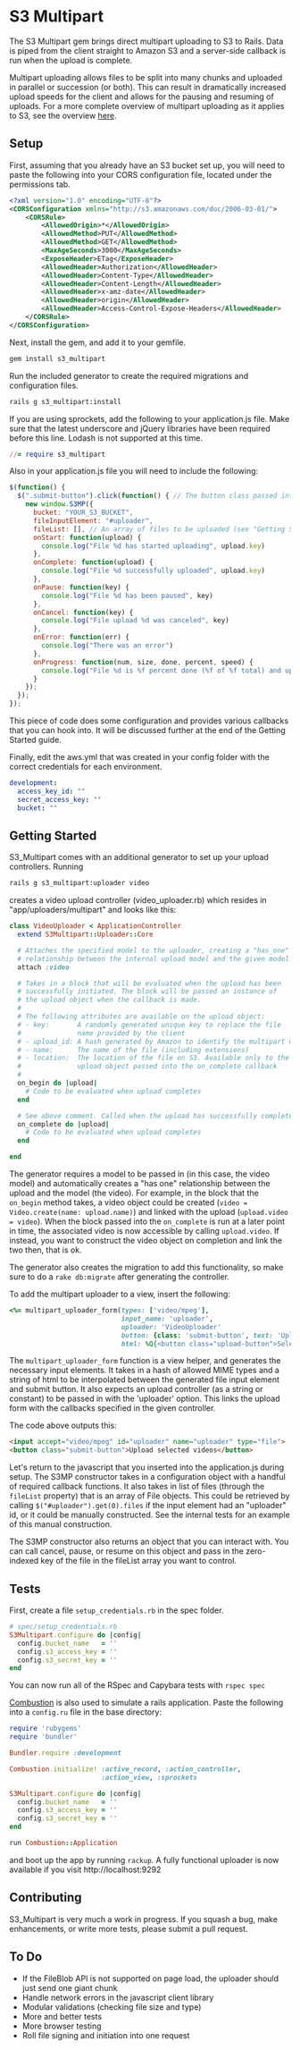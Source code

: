 # S3 Multipart

The S3 Multipart gem brings direct multipart uploading to S3 to Rails. Data is piped from the client straight to Amazon S3 and a server-side callback is run when the upload is complete.

Multipart uploading allows files to be split into many chunks and uploaded in parallel or succession (or both). This can result in dramatically increased upload speeds for the client and allows for the pausing and resuming of uploads. For a more complete overview of multipart uploading as it applies to S3, see the overview [here](http://docs.amazonwebservices.com/AmazonS3/latest/dev/mpuoverview.html). 

## Setup

First, assuming that you already have an S3 bucket set up, you will need to paste the following into your CORS configuration file, located under the permissions tab.

```xml
<?xml version="1.0" encoding="UTF-8"?>
<CORSConfiguration xmlns="http://s3.amazonaws.com/doc/2006-03-01/">
    <CORSRule>
        <AllowedOrigin>*</AllowedOrigin>
        <AllowedMethod>PUT</AllowedMethod>
        <AllowedMethod>GET</AllowedMethod>
        <MaxAgeSeconds>3000</MaxAgeSeconds>
        <ExposeHeader>ETag</ExposeHeader>
        <AllowedHeader>Authorization</AllowedHeader>
        <AllowedHeader>Content-Type</AllowedHeader>
        <AllowedHeader>Content-Length</AllowedHeader>
        <AllowedHeader>x-amz-date</AllowedHeader>
        <AllowedHeader>origin</AllowedHeader>
        <AllowedHeader>Access-Control-Expose-Headers</AllowedHeader>
    </CORSRule>
</CORSConfiguration>
```

Next, install the gem, and add it to your gemfile. 

```bash
gem install s3_multipart
```

Run the included generator to create the required migrations and configuration files. 

```bash
rails g s3_multipart:install
```

If you are using sprockets, add the following to your application.js file. Make sure that the latest underscore and jQuery libraries have been required before this line. Lodash is not supported at this time.

```ruby
//= require s3_multipart
```

Also in your application.js file you will need to include the following:

```javascript
$(function() {
  $(".submit-button").click(function() { // The button class passed into multipart_uploader_form (see "Getting Started")
    new window.S3MP({
      bucket: "YOUR_S3_BUCKET",
      fileInputElement: "#uploader",
      fileList: [], // An array of files to be uploaded (see "Getting Started")
      onStart: function(upload) {
        console.log("File %d has started uploading", upload.key)
      },
      onComplete: function(upload) {
        console.log("File %d successfully uploaded", upload.key)
      },
      onPause: function(key) {
        console.log("File %d has been paused", key)
      },
      onCancel: function(key) {
        console.log("File upload %d was canceled", key)
      },
      onError: function(err) {
        console.log("There was an error")
      },
      onProgress: function(num, size, done, percent, speed) {
        console.log("File %d is %f percent done (%f of %f total) and uploading at %s", num, percent, done, size, speed);
      }
    });
  });
});
```

This piece of code does some configuration and provides various callbacks that you can hook into. It will be discussed further at the end of the Getting Started guide.

Finally, edit the aws.yml that was created in your config folder with the correct credentials for each environment.

```yaml
development:
  access_key_id: ""
  secret_access_key: ""
  bucket: ""
```

## Getting Started

S3_Multipart comes with an additional generator to set up your upload controllers. Running

```bash
rails g s3_multipart:uploader video
```

creates a video upload controller (video_uploader.rb) which resides in "app/uploaders/multipart" and looks like this:

```ruby
class VideoUploader < ApplicationController
  extend S3Multipart::Uploader::Core

  # Attaches the specified model to the uploader, creating a "has_one" 
  # relationship between the internal upload model and the given model.
  attach :video

  # Takes in a block that will be evaluated when the upload has been 
  # successfully initiated. The block will be passed an instance of 
  # the upload object when the callback is made. 
  # 
  # The following attributes are available on the upload object:
  # - key:       A randomly generated unique key to replace the file
  #              name provided by the client
  # - upload_id: A hash generated by Amazon to identify the multipart upload
  # - name:      The name of the file (including extensions)
  # - location:  The location of the file on S3. Available only to the
  #              upload object passed into the on_complete callback
  #
  on_begin do |upload|
    # Code to be evaluated when upload completes  
  end

  # See above comment. Called when the upload has successfully completed
  on_complete do |upload|
    # Code to be evaluated when upload completes                                                 
  end

end
```

The generator requires a model to be passed in (in this case, the video model) and automatically creates a "has one" relationship between the upload and the model (the video). For example, in the block that the `on_begin` method takes, a video object could be created (`video = Video.create(name: upload.name)`) and linked with the upload (`upload.video = video`). When the block passed into the `on_complete` is run at a later point in time, the associated video is now accessible by calling `upload.video`. If instead, you want to construct the video object on completion and link the two then, that is ok.

The generator also creates the migration to add this functionality, so make sure to do a `rake db:migrate` after generating the controller. 

To add the multipart uploader to a view, insert the following:

```ruby
<%= multipart_uploader_form(types: ['video/mpeg'],
                            input_name: 'uploader',
                            uploader: 'VideoUploader'
                            button: {class: 'submit-button', text: 'Upload selected videos'},
                            html: %Q{<button class="upload-button">Select a Video</button>}) %>
```

The `multipart_uploader_form` function is a view helper, and generates the necessary input elements. It takes in a hash of allowed MIME types and a string of html to be interpolated between the generated file input element and submit button. It also expects an upload controller (as a string or constant) to be passed in with the 'uploader' option. This links the upload form with the callbacks specified in the given controller.

The code above outputs this:

```html
<input accept="video/mpeg" id="uploader" name="uploader" type="file">
<button class="submit-button">Upload selected videos</button>
```

Let's return to the javascript that you inserted into the application.js during setup. The S3MP constructor takes in a configuration object with a handful of required callback functions. It also takes in list of files (through the `fileList` property) that is an array of File objects. This could be retrieved by calling `$("#uploader").get(0).files` if the input element had an "uploader" id, or it could be manually constructed. See the internal tests for an example of this manual construction. 

The S3MP constructor also returns an object that you can interact with. You can call cancel, pause, or resume on this object and pass in the zero-indexed key of the file in the fileList array you want to control.

## Tests

First, create a file `setup_credentials.rb` in the spec folder.

```ruby
# spec/setup_credentials.rb
S3Multipart.configure do |config|
  config.bucket_name   = ''
  config.s3_access_key = ''
  config.s3_secret_key = ''
end
```

You can now run all of the RSpec and Capybara tests with `rspec spec`

[Combustion](https://github.com/pat/combustion) is also used to simulate a rails application. Paste the following into a `config.ru` file in the base directory:

```ruby
require 'rubygems'
require 'bundler'

Bundler.require :development

Combustion.initialize! :active_record, :action_controller,
                       :action_view, :sprockets

S3Multipart.configure do |config|
  config.bucket_name   = ''
  config.s3_access_key = ''
  config.s3_secret_key = ''
end

run Combustion::Application
```

and boot up the app by running `rackup`. A fully functional uploader is now available if you visit http://localhost:9292

## Contributing

S3_Multipart is very much a work in progress. If you squash a bug, make enhancements, or write more tests, please submit a pull request. 

## To Do

* If the FileBlob API is not supported on page load, the uploader should just send one giant chunk
* Handle network errors in the javascript client library
* Modular validations (checking file size and type)
* More and better tests
* More browser testing 
* Roll file signing and initiation into one request